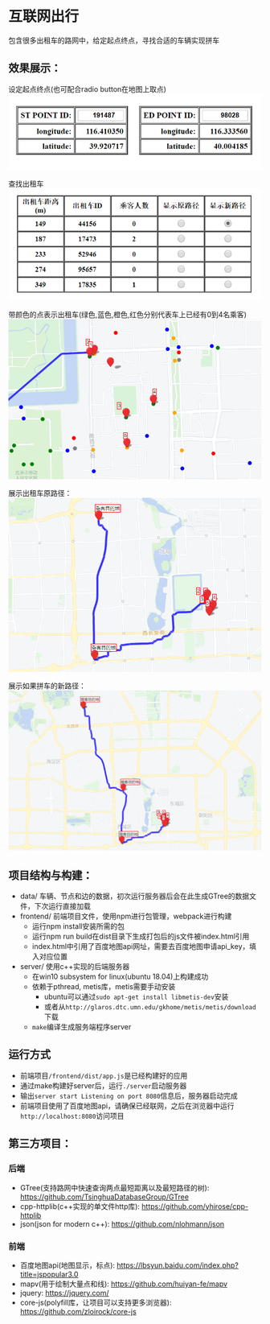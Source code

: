 # 互联网出行

包含很多出租车的路网中，给定起点终点，寻找合适的车辆实现拼车

## 效果展示：

设定起点终点(也可配合radio button在地图上取点)
![](./img/img5.png)

查找出租车
![](./img/img4.png)

带颜色的点表示出租车(绿色,蓝色,橙色,红色分别代表车上已经有0到4名乘客)
![](./img/img3.png)

展示出租车原路径：
![](./img/img2.png)

展示如果拼车的新路径：
![](./img/img1.png)


## 项目结构与构建：

- data/ 车辆、节点和边的数据，初次运行服务器后会在此生成GTree的数据文件，下次运行直接加载
- frontend/ 前端项目文件，使用npm进行包管理，webpack进行构建
    * 运行npm install安装所需的包
    * 运行npm run build在dist目录下生成打包后的js文件被index.html引用
    * index.html中引用了百度地图api网址，需要去百度地图申请api_key，填入对应位置
- server/ 使用c++实现的后端服务器
    * 在win10 subsystem for linux(ubuntu 18.04)上构建成功
    * 依赖于pthread, metis库，metis需要手动安装
        - ubuntu可以通过```sudo apt-get install libmetis-dev```安装
        - 或者从```http://glaros.dtc.umn.edu/gkhome/metis/metis/download```下载
    * ```make```编译生成服务端程序server

## 运行方式

- 前端项目```/frontend/dist/app.js```是已经构建好的应用
- 通过make构建好server后，运行```./server```启动服务器
- 输出```server start Listening on port 8080```信息后，服务器启动完成
- 前端项目使用了百度地图api，请确保已经联网，之后在浏览器中运行```http://localhost:8080```访问项目

## 第三方项目：

### 后端

- GTree(支持路网中快速查询两点最短距离以及最短路径的树): https://github.com/TsinghuaDatabaseGroup/GTree
- cpp-httplib(c++实现的单文件http库): https://github.com/yhirose/cpp-httplib
- json(json for modern c++): https://github.com/nlohmann/json

### 前端

- 百度地图api(地图显示，标点): https://lbsyun.baidu.com/index.php?title=jspopular3.0
- mapv(用于绘制大量点和线): https://github.com/huiyan-fe/mapv
- jquery: https://jquery.com/
- core-js(polyfill库，让项目可以支持更多浏览器): https://github.com/zloirock/core-js
